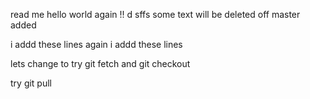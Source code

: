 read me 
hello world again !!
d
sffs
some text will be deleted off 
master added

i addd these lines 
again i addd these lines 


lets change to try git fetch and git checkout 


try git pull 


